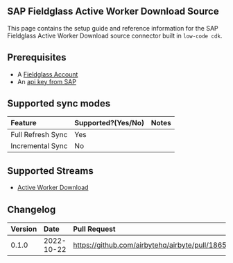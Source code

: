 ## SAP Fieldglass Active Worker Download Source

This page contains the setup guide and reference information for the SAP Fieldglass Active Worker Download source connector built in `low-code cdk`.

## Prerequisites

- A [Fieldglass Account](https://www.fieldglass.net/)
- An [api key from SAP](https://api.sap.com/)

## Supported sync modes

| Feature | Supported?\(Yes/No\) | Notes |
| :--- | :--- | :--- |
| Full Refresh Sync | Yes |  |
| Incremental Sync | No |  |

## Supported Streams

* [Active Worker Download](https://api.sap.com/api/activeWorkerDownload/resource)

## Changelog

| Version | Date       | Pull Request | Subject                                                    |
|:--------|:-----------| :----------- |:-----------------------------------------------------------|
| 0.1.0   | 2022-10-22 | https://github.com/airbytehq/airbyte/pull/18656 | Initial commit |